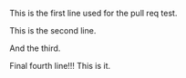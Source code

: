 This is the first line used for the pull req test.

This is the second line.

And the third.

Final fourth line!!! This is it.